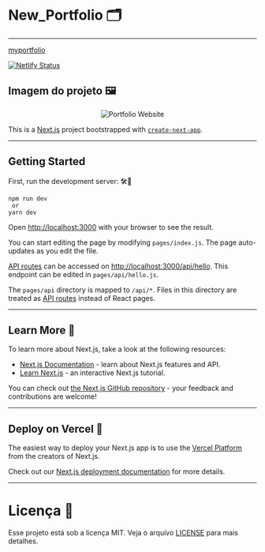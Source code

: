 # New_Portfolio 🗂️

---
[myportfolio](https://myportfoliogabrielsf.netlify.app/)

[![Netlify Status](https://api.netlify.com/api/v1/badges/b393abe0-503e-4a5a-924f-0782e7e7b321/deploy-status)](https://app.netlify.com/sites/myportfoliogabrielsf/deploys)

## Imagem do projeto 🖼️


<p align="center">
  <img src="https://i.imgur.com/OTiFTaC.png" alt="Portfolio Website" />
</p>

This is a [Next.js](https://nextjs.org/) project bootstrapped with [`create-next-app`](https://github.com/vercel/next.js/tree/canary/packages/create-next-app).

---

## Getting Started 


First, run the development server: 🛠️🧰

```
npm run dev
 or
yarn dev
```

Open [http://localhost:3000](http://localhost:3000) with your browser to see the result.

You can start editing the page by modifying `pages/index.js`. The page auto-updates as you edit the file.

[API routes](https://nextjs.org/docs/api-routes/introduction) can be accessed on [http://localhost:3000/api/hello](http://localhost:3000/api/hello). This endpoint can be edited in `pages/api/hello.js`.

The `pages/api` directory is mapped to `/api/*`. Files in this directory are treated as [API routes](https://nextjs.org/docs/api-routes/introduction) instead of React pages.

---

## Learn More 📑

To learn more about Next.js, take a look at the following resources:

- [Next.js Documentation](https://nextjs.org/docs) - learn about Next.js features and API.
- [Learn Next.js](https://nextjs.org/learn/basics/create-nextjs-app) - an interactive Next.js tutorial.

You can check out [the Next.js GitHub repository](https://github.com/vercel/next.js/) - your feedback and contributions are welcome!

---

## Deploy on Vercel 🔧

The easiest way to deploy your Next.js app is to use the [Vercel Platform](https://vercel.com/) from the creators of Next.js.

Check out our [Next.js deployment documentation](https://nextjs.org/docs/deployment) for more details.

---

# Licença 📑

Esse projeto está sob a licença MIT. Veja o arquivo [LICENSE](https://opensource.org/licenses/MIT) para mais detalhes.

